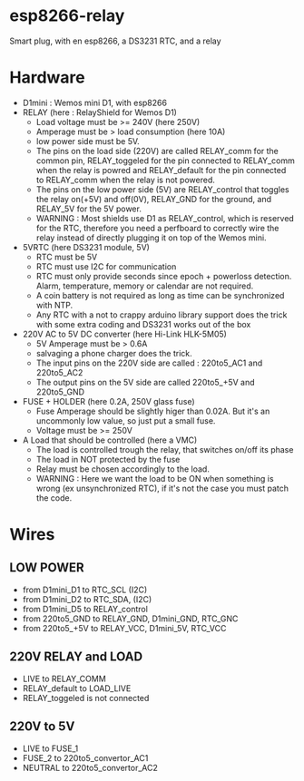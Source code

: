 # esp8266-relay
Smart plug, with en esp8266, a DS3231 RTC, and a relay

# Hardware
* D1mini : Wemos mini D1, with esp8266
* RELAY (here : RelayShield for Wemos D1)
   * Load voltage must be >= 240V (here 250V)
   * Amperage must be > load consumption (here 10A)
   * low power side must be 5V.
   * The pins on the load side (220V) are called RELAY_comm for the common pin, RELAY_toggeled for the pin connected to RELAY_comm when the relay is powred and RELAY_default for the pin connected to RELAY_comm when the relay is not powered.
   * The pins on the low power side (5V) are RELAY_control that toggles the relay on(+5V) and off(0V), RELAY_GND for the ground, and RELAY_5V for the 5V power.
   * WARNING : Most shields use D1 as RELAY_control, which is reserved for the RTC, therefore you need a perfboard to correctly wire the relay instead of directly plugging it on top of the Wemos mini.
* 5VRTC (here DS3231 module, 5V)
   * RTC must be 5V
   * RTC must use I2C for communication
   * RTC must only provide seconds since epoch + powerloss detection. Alarm, temperature, memory or calendar are not required.
   * A coin battery is not required as long as time can be synchronized with NTP.
   * Any RTC with a not to crappy arduino library support does the trick with some extra coding and DS3231 works out of the box
* 220V AC to 5V DC converter (here Hi-Link HLK-5M05)
   * 5V Amperage must be > 0.6A
   * salvaging a phone charger does the trick.
   * The input pins on the 220V side are called : 220to5_AC1 and 220to5_AC2
   * The output pins on the 5V side are called 220to5_+5V and 220to5_GND
* FUSE + HOLDER (here 0.2A, 250V glass fuse)
   * Fuse Amperage should be slightly higer than 0.02A. But it's an uncommonly low value, so just put a small fuse.
   * Voltage must be >= 250V
* A Load that should be controlled (here a VMC)
   * The load is controlled trough the relay, that switches on/off its phase
   * The load in NOT protected by the fuse
   * Relay must be chosen accordingly to the load.
   * WARNING : Here we want the load to be ON when something is wrong (ex unsynchronized RTC), if it's not the case you must patch the code.



# Wires
## LOW POWER
* from D1mini_D1 to RTC_SCL  (I2C)
* from D1mini_D2 to RTC_SDA, (I2C)
* from D1mini_D5 to RELAY_control
* from 220to5_GND to RELAY_GND, D1mini_GND, RTC_GNC
* from 220to5_+5V to RELAY_VCC, D1mini_5V, RTC_VCC

## 220V RELAY and LOAD
* LIVE to RELAY_COMM
* RELAY_default to LOAD_LIVE
* RELAY_toggeled is not connected

## 220V to 5V
* LIVE    to FUSE_1
* FUSE_2  to 220to5_convertor_AC1
* NEUTRAL to 220to5_convertor_AC2




